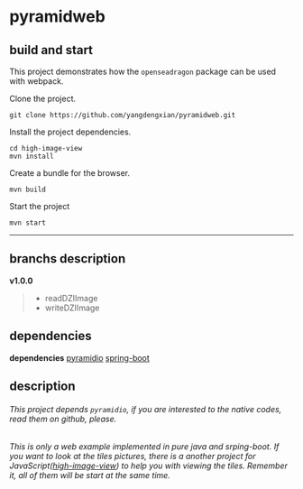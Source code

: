# pyramidweb
##  build and start
This project demonstrates how the `openseadragon` package can be used with webpack.

Clone the project.

    git clone https://github.com/yangdengxian/pyramidweb.git

Install the project dependencies.

    cd high-image-view
    mvn install

Create a bundle for the browser.

    mvn build

Start the project

    mvn start


-----

## branchs description
**v1.0.0**

> * readDZIImage
> * writeDZIImage



## dependencies
**dependencies**
[pyramidio][1]
[spring-boot][2]



  [1]: https://github.com/usnistgov/pyramidio
  [2]: https://spring.io/projects/spring-boot

  
## description
###### This project depends `pyramidio`, if you are interested to the native codes, read them on github, please.

###### This is only a web example implemented in pure java and srping-boot. If you want to look at the tiles pictures,  there is a another project for JavaScript([high-image-view](https://github.com/yangdengxian/high-image-view.git "high-image-view")) to help you with viewing the tiles. Remember it, all of them will be start at the same time.
